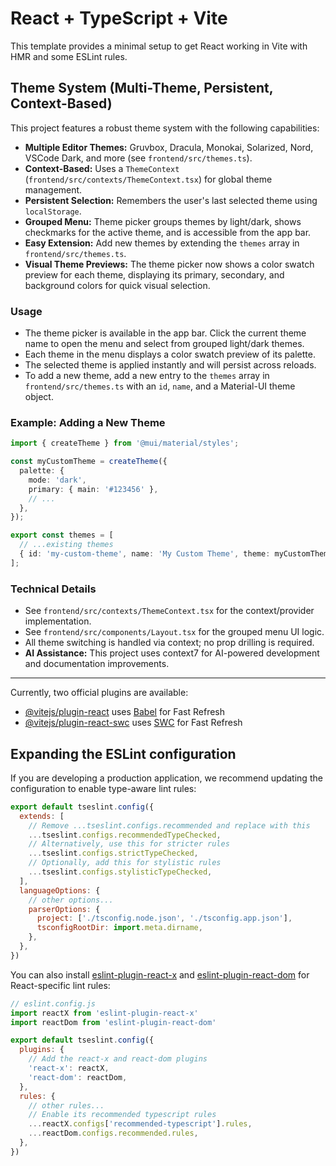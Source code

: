 # React + TypeScript + Vite

This template provides a minimal setup to get React working in Vite with HMR and some ESLint rules.

## Theme System (Multi-Theme, Persistent, Context-Based)

This project features a robust theme system with the following capabilities:

- **Multiple Editor Themes:** Gruvbox, Dracula, Monokai, Solarized, Nord, VSCode Dark, and more (see `frontend/src/themes.ts`).
- **Context-Based:** Uses a `ThemeContext` (`frontend/src/contexts/ThemeContext.tsx`) for global theme management.
- **Persistent Selection:** Remembers the user's last selected theme using `localStorage`.
- **Grouped Menu:** Theme picker groups themes by light/dark, shows checkmarks for the active theme, and is accessible from the app bar.
- **Easy Extension:** Add new themes by extending the `themes` array in `frontend/src/themes.ts`.
- **Visual Theme Previews:** The theme picker now shows a color swatch preview for each theme, displaying its primary, secondary, and background colors for quick visual selection.

### Usage

- The theme picker is available in the app bar. Click the current theme name to open the menu and select from grouped light/dark themes.
- Each theme in the menu displays a color swatch preview of its palette.
- The selected theme is applied instantly and will persist across reloads.
- To add a new theme, add a new entry to the `themes` array in `frontend/src/themes.ts` with an `id`, `name`, and a Material-UI theme object.

### Example: Adding a New Theme

```ts
import { createTheme } from '@mui/material/styles';

const myCustomTheme = createTheme({
  palette: {
    mode: 'dark',
    primary: { main: '#123456' },
    // ...
  },
});

export const themes = [
  // ...existing themes
  { id: 'my-custom-theme', name: 'My Custom Theme', theme: myCustomTheme },
];
```

### Technical Details
- See `frontend/src/contexts/ThemeContext.tsx` for the context/provider implementation.
- See `frontend/src/components/Layout.tsx` for the grouped menu UI logic.
- All theme switching is handled via context; no prop drilling is required.
- **AI Assistance:** This project uses context7 for AI-powered development and documentation improvements.

---

Currently, two official plugins are available:

- [@vitejs/plugin-react](https://github.com/vitejs/vite-plugin-react/blob/main/packages/plugin-react) uses [Babel](https://babeljs.io/) for Fast Refresh
- [@vitejs/plugin-react-swc](https://github.com/vitejs/vite-plugin-react/blob/main/packages/plugin-react-swc) uses [SWC](https://swc.rs/) for Fast Refresh

## Expanding the ESLint configuration

If you are developing a production application, we recommend updating the configuration to enable type-aware lint rules:

```js
export default tseslint.config({
  extends: [
    // Remove ...tseslint.configs.recommended and replace with this
    ...tseslint.configs.recommendedTypeChecked,
    // Alternatively, use this for stricter rules
    ...tseslint.configs.strictTypeChecked,
    // Optionally, add this for stylistic rules
    ...tseslint.configs.stylisticTypeChecked,
  ],
  languageOptions: {
    // other options...
    parserOptions: {
      project: ['./tsconfig.node.json', './tsconfig.app.json'],
      tsconfigRootDir: import.meta.dirname,
    },
  },
})
```

You can also install [eslint-plugin-react-x](https://github.com/Rel1cx/eslint-react/tree/main/packages/plugins/eslint-plugin-react-x) and [eslint-plugin-react-dom](https://github.com/Rel1cx/eslint-react/tree/main/packages/plugins/eslint-plugin-react-dom) for React-specific lint rules:

```js
// eslint.config.js
import reactX from 'eslint-plugin-react-x'
import reactDom from 'eslint-plugin-react-dom'

export default tseslint.config({
  plugins: {
    // Add the react-x and react-dom plugins
    'react-x': reactX,
    'react-dom': reactDom,
  },
  rules: {
    // other rules...
    // Enable its recommended typescript rules
    ...reactX.configs['recommended-typescript'].rules,
    ...reactDom.configs.recommended.rules,
  },
})
```
